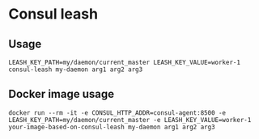 # Consul leash

## Usage

    LEASH_KEY_PATH=my/daemon/current_master LEASH_KEY_VALUE=worker-1 consul-leash my-daemon arg1 arg2 arg3

## Docker image usage

    docker run --rm -it -e CONSUL_HTTP_ADDR=consul-agent:8500 -e LEASH_KEY_PATH=my/daemon/current_master -e LEASH_KEY_VALUE=worker-1 your-image-based-on-consul-leash my-daemon arg1 arg2 arg3
